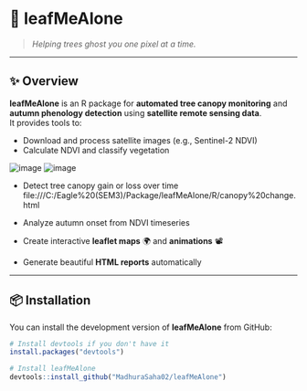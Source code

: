 # 🍃 leafMeAlone

> _Helping trees ghost you one pixel at a time._

---

## ✨ Overview

**leafMeAlone** is an R package for **automated tree canopy monitoring** and **autumn phenology detection** using **satellite remote sensing data**.  
It provides tools to:

- Download and process satellite images (e.g., Sentinel-2 NDVI)
- Calculate NDVI and classify vegetation
  
 ![image](https://github.com/user-attachments/assets/23858c54-529d-41bd-982e-1d7219f5085a)
 ![image](https://github.com/user-attachments/assets/a8a56294-2409-41a1-a023-b66c594bd0bc)

- Detect tree canopy gain or loss over time
  file:///C:/Eagle%20(SEM3)/Package/leafMeAlone/R/canopy%20change.html
  
- Analyze autumn onset from NDVI timeseries
- Create interactive **leaflet maps** 🌍 and **animations** 📽️
- Generate beautiful **HTML reports** automatically

---

## 📦 Installation

You can install the development version of **leafMeAlone** from GitHub:

```r
# Install devtools if you don't have it
install.packages("devtools")

# Install leafMeAlone
devtools::install_github("MadhuraSaha02/leafMeAlone")
